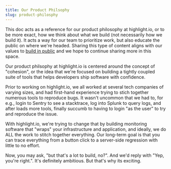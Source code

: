 ```yaml
---
title: Our Product Philsophy
slug: product-philosphy
---
```


This doc acts as a reference for our product philosophy at highlight.io, or to be more exact, how we think about what we build (not necessarily how we build it). It acts a way for our team to prioritize work, but also educate the public on where we're headed. Sharing this type of content aligns with our values to [build in public](./1_values.md#we-build-in-public) and we hope to continue sharing more in this space.

Our product philsophy at highlight.io is centered around the concept of "cohesion", or the idea that we're focused on building  a tightly coupled suite of tools that helps developers ship software with confidence.

Prior to working on highlight.io, we all worked at several tech companies of varying sizes, and had first-hand experience trying to stich together numerous tools to reproduce bugs. It wasn't uncommon that we had to, for e.g., login to Sentry to see a stacktrace, log into Splunk to query logs, and after loads more tools, finally succumb to having to login "as the user" to try and reproduce the issue.

With highlight.io, we're trying to change that by building monitoring software that "wraps" your infrastructure and application, and ideally, we do ALL the work to stitch together everything. Our long-term goal is that you can trace everything from a button click to a server-side regression with little to no effort.

Now, you may ask, "but that's a lot to build, no?". And we'd reply with "Yep, you're right.". It's definitely ambitious. But that's why its exciting. 
